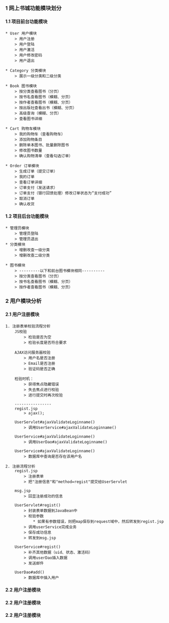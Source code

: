 
### 1 网上书城功能模块划分

#### 1.1 项目前台功能模块
	* User 用户模块
		> 用户注册
		> 用户登陆
		> 用户激活
		> 用户修改密码
		> 用户退出

	* Category 分类模块
		> 展示一级分类和二级分类

	* Book 图书模块
		> 按分类查看图书（分页）
		> 按书名查看图书（模糊、分页）
		> 按作者查看图书（模糊、分页）
		> 按出版社查看出书（模糊、分页）
		> 高级查询（模糊、分页）
		> 查看图书详细

	* Cart 购物车模块
		> 我的购物车（查看购物车）
		> 添加购物条目
		> 删除单本图书、批量删除图书
		> 修改图书数量
		> 确认购物清单（查看勾选订单）

	* Order 订单模块
		> 生成订单（提交订单）
		> 我的订单
		> 查看订单详细
		> 订单支付（发送请求）
		> 订单支付（银行回馈处理）修改订单状态为“支付成功”
		> 取消订单
		> 确认收货

#### 1.2 项目后台功能模块
	* 管理员模块
		> 管理员登陆
		> 管理员退出
	* 分类模块
		> 增删改查一级分类
		> 增删改查二级分类

	* 图书模块
		> ---------以下和前台图书模块相同----------
		> 按分类查看图书（分页）
		> 按书名查看图书（模糊、分页）
		> 按作者查看图书（模糊、分页）





### 2 用户模块分析
#### 2.1 用户注册模块
	1. 注册表单校验流程分析
		JS校验
			> 检验是否为空
			> 检验长度是否符合要求
			
		AJAX访问服务器校验
			> 用户名是否注册
			> Email是否注册
			> 验证码是否正确

		检验时机：
			> 获得焦点隐藏错误
			> 失去焦点进行校验
			> 进行提交时再次校验

		----------------
		regist.jsp
			> ajax();
		
		UserServlet#ajaxValidateLoginname()
			> 调用UserService#ajaxValidateLoginname()

		UserService#ajaxValidateLoginname()
			> 调用UserDao#ajaxValidateLoginname()

		UserService#ajaxValidateLoginname()
			> 数据库中查询是否存在该用户名
		
	2. 注册流程分析
		regist.jsp
			> 注册表单
			> 把"注册信息"和"method=regist"提交给UserServlet

		msg.jsp
			> 回显注册成功的信息

		UserServlet#regist()
			> 封装表单数据到JavaBean中
			> 校验参数
				* 如果有参数错误，则把map保存到request域中，然后转发到regist.jsp
			> 调用userService完成业务
			> 保存成功信息
			> 转发到msg.jsp

		UserService#regist()
			> 补齐其他数据（uid、状态、激活码）
			> 调用userDao插入数据
			> 发送邮件

		UserDao#add()
			> 数据库中插入用户
	
#### 2.2 用户注册模块
#### 2.2 用户注册模块
#### 2.2 用户注册模块
